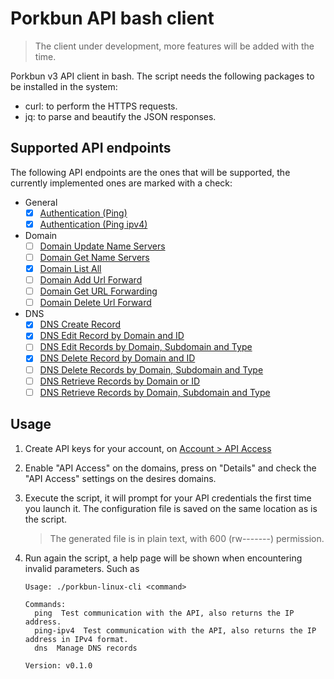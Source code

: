 # Porkbun API bash client

> The client under development, more features will be added with the time.

Porkbun v3 API client in bash. The script needs the following packages to be installed in the system:

- curl: to perform the HTTPS requests.
- jq: to parse and beautify the JSON responses.

## Supported API endpoints

The following API endpoints are the ones that will be supported, the currently implemented ones are marked with a check:

- General
  - [x] [Authentication (Ping)](https://porkbun.com/api/json/v3/documentation#Authentication)
  - [x] [Authentication (Ping ipv4)](https://porkbun.com/api/json/v3/documentation#ipv4)
- Domain
  - [ ] [Domain Update Name Servers](https://porkbun.com/api/json/v3/documentation#Domain%20Update%20Name%20Servers)
  - [ ] [Domain Get Name Servers](https://porkbun.com/api/json/v3/documentation#Domain%20Get%20Name%20Servers)
  - [x] [Domain List All](https://porkbun.com/api/json/v3/documentation#Domain%20List%20All)
  - [ ] [Domain Add Url Forward](https://porkbun.com/api/json/v3/documentation#Domain%20Add%20URL%20Forward)
  - [ ] [Domain Get URL Forwarding](https://porkbun.com/api/json/v3/documentation#Domain%20Get%20URL%20Forwarding)
  - [ ] [Domain Delete Url Forward](https://porkbun.com/api/json/v3/documentation#Domain%20Delete%20URL%20Forward)
- DNS
  - [x] [DNS Create Record](https://porkbun.com/api/json/v3/documentation#DNS%20Create%20Record)
  - [x] [DNS Edit Record by Domain and ID](https://porkbun.com/api/json/v3/documentation#DNS%20Edit%20Record%20by%20Domain%20and%20ID)
  - [ ] [DNS Edit Records by Domain, Subdomain and Type](https://porkbun.com/api/json/v3/documentation#DNS%20Edit%20Record%20by%20Domain,%20Subdomain%20and%20Type)
  - [x] [DNS Delete Record by Domain and ID](https://porkbun.com/api/json/v3/documentation#DNS%20Delete%20Record%20by%20Domain%20and%20ID)
  - [ ] [DNS Delete Records by Domain, Subdomain and Type](https://porkbun.com/api/json/v3/documentation#DNS%20Delete%20Records%20by%20Domain,%20Subdomain%20and%20Type)
  - [ ] [DNS Retrieve Records by Domain or ID](https://porkbun.com/api/json/v3/documentation#DNS%20Retrieve%20Records%20by%20Domain%20or%20ID)
  - [ ] [DNS Retrieve Records by Domain, Subdomain and Type](https://porkbun.com/api/json/v3/documentation#DNS%20Retrieve%20Records%20by%20Domain,%20Subdomain%20and%20Type)

## Usage

1. Create API keys for your account, on [Account > API Access](https://porkbun.com/account/api)
2. Enable "API Access" on the domains, press on "Details" and check the "API Access" settings on the desires domains.
3. Execute the script, it will prompt for your API credentials the first time you launch it. The configuration file is saved on the same location as is the script.

   > The generated file is in plain text, with 600 (rw-------) permission.

4. Run again the script, a help page will be shown when encountering invalid parameters. Such as

   ```
   Usage: ./porkbun-linux-cli <command>

   Commands:
     ping  Test communication with the API, also returns the IP address.
     ping-ipv4  Test communication with the API, also returns the IP address in IPv4 format.
     dns  Manage DNS records

   Version: v0.1.0
   ```
